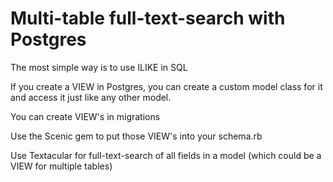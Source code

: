 # Multi-table full-text-search with Postgres

The most simple way is to use ILIKE in SQL

If you create a VIEW in Postgres, you can create a custom model class for it and access it just like any other model.

You can create VIEW's in migrations

Use the Scenic gem to put those VIEW's into your schema.rb

Use Textacular for full-text-search of all fields in a model (which could be a VIEW for multiple tables)
